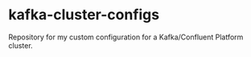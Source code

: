 # kafka-cluster-configs
Repository for my custom configuration for a Kafka/Confluent Platform cluster.
